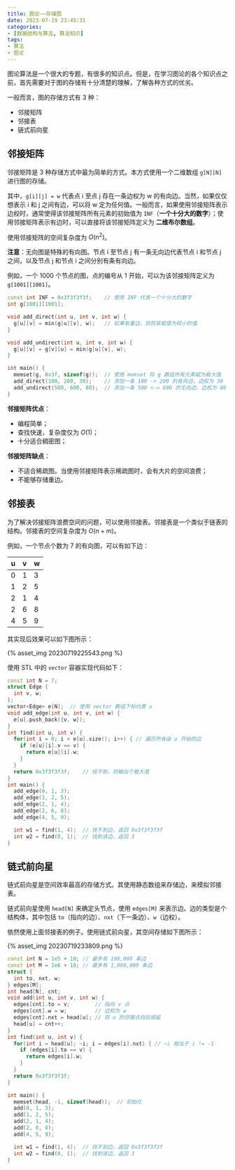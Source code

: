 ```yaml
---
title: 图论——存储图
date: 2023-07-19 23:45:31
categories:
- [数据结构与算法, 算法知识]
tags:
- 算法
- 图论
---
```

图论算法是一个很大的专题，有很多的知识点。但是，在学习图论的各个知识点之前，首先需要对于图的存储有十分清楚的理解，了解各种方式的优劣。

一般而言，图的存储方式有 3 种：

- 邻接矩阵
- 邻接表
- 链式前向星

## 邻接矩阵

邻接矩阵是 3 种存储方式中最为简单的方式。本方式使用一个二维数组 `g[N][N]` 进行图的存储。

其中，`g[i][j] = w` 代表点 i 至点 j 存在一条边权为 w 的有向边。当然，如果仅仅想表示 i 和 j 之间有边，可以将 w 定为任何值。一般而言，如果使用邻接矩阵表示边权时，通常使得该邻接矩阵所有元素的初始值为 `INF`（**一个十分大的数字**）；使用邻接矩阵表示有边时，可以直接将该邻接矩阵定义为 **二维布尔数组**。

使用邻接矩阵的空间复杂度为 $O(n^2)$。

**注意**：无向图是特殊的有向图。节点 i 至节点 j 有一条无向边代表节点 i 和节点 j 之间，以及节点 j 和节点 i 之间分别有条有向边。

例如，一个 1000 个节点的图，点的编号从 1 开始，可以为该邻接矩阵定义为 `g[1001][1001]`。

```cpp
const int INF = 0x3f3f3f3f;    // 使用 INF 代表一个十分大的数字
int g[1001][1001];

void add_direct(int u, int v, int w) {
  g[u][v] = min(g[u][v], w);   // 如果有重边，则将其赋值为较小的值
}

void add_undirect(int u, int v, int w) {
  g[u][v] = g[v][u] = min(g[u][v], w);
}

int main() {
  memset(g, 0x3f, sizeof(g));  // 使用 memset 将 g 数组所有元素赋为极大值
  add_direct(100, 200, 30);    // 添加一条 100 -> 200 的有向边，边权为 30
  add_undirect(500, 600, 80);  // 添加一条 500 <-> 600 的无向边，边权为 80
}
```

**邻接矩阵优点**：

- 编程简单；
- 查找快速，复杂度仅为 $O(1)$；
- 十分适合稠密图；

**邻接矩阵缺点**：

- 不适合稀疏图。当使用邻接矩阵表示稀疏图时，会有大片的空间浪费；
- 不能够存储重边。

## 邻接表

为了解决邻接矩阵浪费空间的问题，可以使用邻接表。邻接表是一个类似于链表的结构。邻接表的空间复杂度为 $O(n+m)$。

例如，一个节点个数为 7 的有向图，可以有如下边：

| u | v | w |
|---|---|---|
| 0 | 1 | 3 |
| 1 | 2 | 5 |
| 2 | 1 | 4 |
| 2 | 6 | 8 |
| 4 | 5 | 9 |

其实现后效果可以如下图所示：

{% asset_img 20230719225543.png %}

使用 STL 中的 `vector` 容器实现代码如下：

```cpp
const int N = 7;
struct Edge {
  int v, w;
};
vector<Edge> e[N];  // 使用 vector 数组下标代表 u
void add_edge(int u, int v, int w) {
  e[u].push_back({v, w});
}
int find(int u, int v) {
  for(int i = 0; i < e[u].size(); i++) { // 遍历所有由 u 开始的边
    if (e[u][i].v == v) {
      return e[u][i].w;
    }
  }
  return 0x3f3f3f3f;    // 找不到，则输出个极大值
}
int main() {
  add_edge(0, 1, 3);
  add_edge(1, 2, 5);
  add_edge(2, 1, 4);
  add_edge(2, 6, 8);
  add_edge(4, 5, 9);

  int w1 = find(1, 4);  // 找不到边，返回 0x3f3f3f3f
  int w2 = find(0, 1);  // 找到该边，返回 3
}
```

## 链式前向星

链式前向星是空间效率最高的存储方式。其使用静态数组来存储边，来模拟邻接表。

链式前向星使用 `head[N]` 来确定头节点，使用 `edges[M]` 来表示边。边的类型是个结构体，其中包括 `to`（指向的边）、`nxt`（下一条边）、`w`（边权）。

依然使用上面邻接表的例子。使用链式前向星，其空间存储如下图所示：

{% asset_img 20230719233809.png %}

```cpp
const int N = 1e5 + 10; // 最多有 100,000 条边
const int M = 1e6 + 10; // 最多有 1,000,000 条边
struct {
  int to, nxt, w;
} edges[M];
int head[N], cnt;
void add(int u, int v, int w) {
  edges[cnt].to = v;        // 指向 v 点
  edges[cnt].w = w;         // 边权为 w
  edges[cnt].nxt = head[u]; // 将 u 的邻接点向后顺延
  head[u] = cnt++;
}
int find(int u, int v) {
  for(int i = head[u]; ~i; i = edges[i].nxt) { // ~i 相当于 i != -1
    if (edges[i].to == v) {
      return edges[i].w;
    }
  }
  return 0x3f3f3f3f;
}

int main() {
  memset(head, -1, sizeof(head));  // 初始化
  add(0, 1, 3);
  add(1, 2, 5);
  add(2, 1, 4);
  add(2, 6, 8);
  add(4, 5, 9);

  int w1 = find(1, 4);  // 找不到边，返回 0x3f3f3f3f
  int w2 = find(0, 1);  // 找到该边，返回 3
}
```

